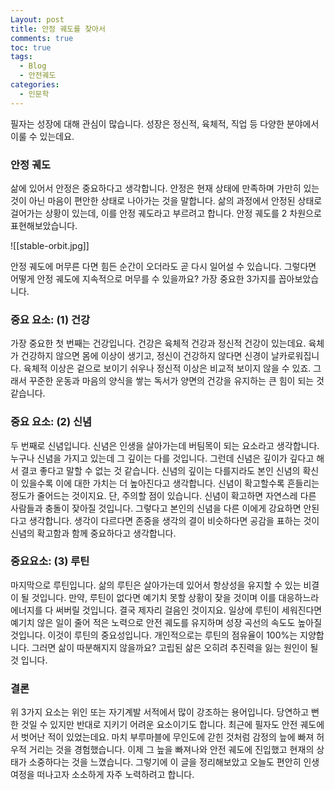 ```yaml
---
Layout: post
title: 안정 궤도를 찾아서
comments: true
toc: true
tags:
  - Blog
  - 안전궤도
categories:
  - 인문학
---
```

필자는 성장에 대해 관심이 많습니다. 성장은 정신적, 육체적, 직업 등 다양한 분야에서 이룰 수 있는데요.

### 안정 궤도
삶에 있어서 안정은 중요하다고 생각합니다. 안정은 현재 상태에 만족하며 가만히 있는 것이 아닌 마음이 편안한 상태로 나아가는 것을 말합니다. 삶의 과정에서 안정된 상태로 걸어가는 상황이 있는데, 이를 안정 궤도라고 부르려고 합니다. 안정 궤도를 2 차원으로 표현해보았습니다.

![[stable-orbit.jpg]]

안정 궤도에 머무른 다면 힘든 순간이 오더라도 곧 다시 일어설 수 있습니다. 그렇다면 어떻게 안정 궤도에 지속적으로 머무를 수 있을까요? 가장 중요한 3가지를 꼽아보았습니다.

### 중요 요소: (1) 건강
가장 중요한 첫 번째는 건강입니다. 건강은 육체적 건강과 정신적 건강이 있는데요. 육체가 건강하지 않으면 몸에 이상이 생기고, 정신이 건강하지 않다면 신경이 날카로워집니다. 육체적 이상은 겉으로 보이기 쉬우나 정신적 이상은 비교적 보이지 않을 수 있죠. 그래서 꾸준한 운동과 마음의 양식을 쌓는 독서가 양면의 건강을 유지하는 큰 힘이 되는 것 같습니다.

### 중요 요소: (2) 신념
두 번째로 신념입니다. 신념은 인생을 살아가는데 버팀목이 되는 요소라고 생각합니다. 누구나 신념을 가지고 있는데 그 깊이는 다를 것입니다. 그런데 신념은 깊이가 깊다고 해서 결코 좋다고 말할 수 없는 것 같습니다. 신념의 깊이는 다를지라도 본인 신념의 확신이 있을수록 이에 대한 가치는 더 높아진다고 생각합니다. 신념이 확고할수록 흔들리는 정도가 줄어드는 것이지요. 단, 주의할 점이 있습니다. 신념이 확고하면 자연스레 다른 사람들과 충돌이 잦아질 것입니다. 그렇다고 본인의 신념을 다른 이에게 강요하면 안된다고 생각합니다. 생각이 다르다면 존중을 생각의 결이 비슷하다면 공감을 표하는 것이 신념의 확고함과 함께 중요하다고 생각합니다.

### 중요요소: (3) 루틴
마지막으로 루틴입니다. 삶의 루틴은 살아가는데 있어서 항상성을 유지할 수 있는 비결이 될 것입니다. 만약, 루틴이 없다면 예기치 못할 상황이 잦을 것이며 이를 대응하느라 에너지를 다 써버릴 것입니다. 결국 제자리 걸음인 것이지요. 일상에 루틴이 세워진다면 예기치 않은 일이 줄어 적은 노력으로 안전 궤도를 유지하며 성장 곡선의 속도도 높아질 것입니다. 이것이 루틴의 중요성입니다. 개인적으로는 루틴의 점유율이 100%는 지양합니다. 그러면 삶이 따분해지지 않을까요? 고립된 삶은 오히려 추진력을 잃는 원인이 될 것 입니다.

### 결론
위 3가지 요소는 위인 또는 자기계발 서적에서 많이 강조하는 용어입니다. 당연하고 뻔한 것일 수 있지만 반대로 지키기 어려운 요소이기도 합니다. 최근에 필자도 안전 궤도에서 벗어난 적이 있었는데요. 마치 부루마블에 무인도에 갇힌 것처럼 감정의 늪에 빠져 허우적 거리는 것을 경험했습니다. 이제 그 늪을 빠져나와 안전 궤도에 진입했고 현재의 상태가 소중하다는 것을 느꼈습니다. 그렇기에 이 글을 정리해보았고 오늘도 편안히 인생 여정을 떠나고자 소소하게 자주 노력하려고 합니다.
